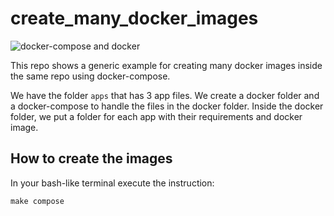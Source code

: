 # create_many_docker_images

![docker-compose and docker](https://jhymer.dev/content/images/2020/05/docker-compose-1.png)

This repo shows a generic example for creating many docker images inside the same repo using docker-compose.

We have the folder `apps` that has 3 app files. We create a docker folder and a docker-compose to handle the files in the docker folder. Inside the docker folder, we put a folder for each app with their requirements and docker image.

## How to create the images

In your bash-like terminal execute the instruction:

`make compose`